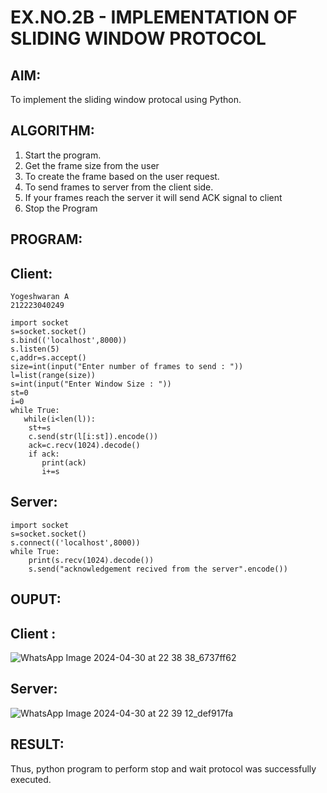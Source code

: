 # EX.NO.2B - IMPLEMENTATION OF SLIDING WINDOW PROTOCOL
## AIM:
To implement the sliding window protocal using Python.
## ALGORITHM:
1. Start the program.
2. Get the frame size from the user
3. To create the frame based on the user request.
4. To send frames to server from the client side.
5. If your frames reach the server it will send ACK signal to client
6. Stop the Program
## PROGRAM:
## Client:
```
Yogeshwaran A
212223040249

import socket
s=socket.socket()
s.bind(('localhost',8000))
s.listen(5)
c,addr=s.accept()
size=int(input("Enter number of frames to send : "))
l=list(range(size))
s=int(input("Enter Window Size : "))
st=0
i=0
while True:
   while(i<len(l)):
    st+=s
    c.send(str(l[i:st]).encode())
    ack=c.recv(1024).decode()
    if ack:
       print(ack)
       i+=s
```
## Server:
```
import socket
s=socket.socket()
s.connect(('localhost',8000))
while True: 
    print(s.recv(1024).decode())
    s.send("acknowledgement recived from the server".encode())
```
## OUPUT:
## Client :
![WhatsApp Image 2024-04-30 at 22 38 38_6737ff62](https://github.com/JAYASREE24032006/2b_SLIDING_WINDOW_PROTOCOL/assets/144360800/31861e17-455b-4f84-8052-2b8d2c71fe3d)
## Server:
![WhatsApp Image 2024-04-30 at 22 39 12_def917fa](https://github.com/JAYASREE24032006/2b_SLIDING_WINDOW_PROTOCOL/assets/144360800/5124ed5d-4b67-40e7-b827-df2f6d9955be)


## RESULT:
Thus, python program to perform stop and wait protocol was successfully executed.
